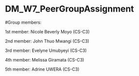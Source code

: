 # DM_W7_PeerGroupAssignment

#Group members:

1st member: Nicole Beverly Moyo (CS-C3)

2nd member: John Thuo Mwangi  (CS-C3)  

3rd member: Evelyne Umubyeyi  (CS-C3)  

4th member: Melissa Giramata  (CS-C3)  

5th member: Adrine UWERA (CS-C3)
